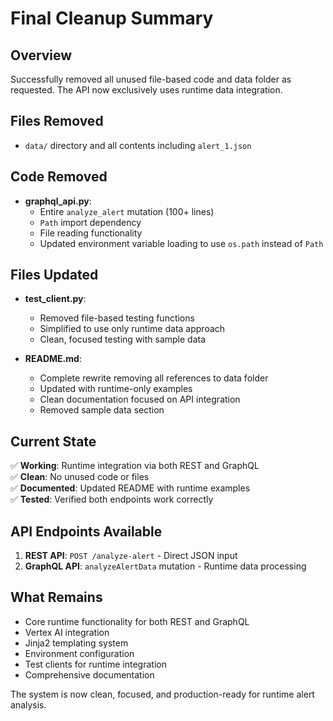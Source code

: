 # Final Cleanup Summary

## Overview
Successfully removed all unused file-based code and data folder as requested. The API now exclusively uses runtime data integration.

## Files Removed
- `data/` directory and all contents including `alert_1.json`

## Code Removed
- **graphql_api.py**: 
  - Entire `analyze_alert` mutation (100+ lines)
  - `Path` import dependency
  - File reading functionality
  - Updated environment variable loading to use `os.path` instead of `Path`

## Files Updated
- **test_client.py**: 
  - Removed file-based testing functions
  - Simplified to use only runtime data approach
  - Clean, focused testing with sample data

- **README.md**: 
  - Complete rewrite removing all references to data folder
  - Updated with runtime-only examples
  - Clean documentation focused on API integration
  - Removed sample data section

## Current State
✅ **Working**: Runtime integration via both REST and GraphQL  
✅ **Clean**: No unused code or files  
✅ **Documented**: Updated README with runtime examples  
✅ **Tested**: Verified both endpoints work correctly  

## API Endpoints Available
1. **REST API**: `POST /analyze-alert` - Direct JSON input
2. **GraphQL API**: `analyzeAlertData` mutation - Runtime data processing

## What Remains
- Core runtime functionality for both REST and GraphQL
- Vertex AI integration
- Jinja2 templating system
- Environment configuration
- Test clients for runtime integration
- Comprehensive documentation

The system is now clean, focused, and production-ready for runtime alert analysis.
